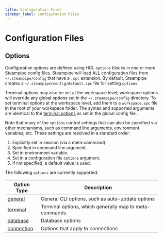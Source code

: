 ```yaml
---
title: Configuration Files
sidebar_label: Configuration Files
---
```


# Configuration Files

## Options
Configuration options are defined using HCL `options` blocks in one or more Steampipe config files.  Steampipe will load ALL configuration files from `~/.steampipe/config` that have a `.spc` extension.  By default, Steampipe creates a `~/.steampipe/config/default.spc` file for setting `options`.  

Terminal options may also be set at the workspace level; workspace options will override any global options set in the `~/.steampipe/config` directory.  To set terminal options at the workspace level, add them to a `workspace.spc` file in the root of your workspace folder.  The syntax and supported arguments are identical to the [terminal options](reference/config-files/terminal) as set in the global config file.

Note that many of the `options` control settings that can also be specified via other mechanisms, such as command line arguments, environment variables, etc.  These settings are resolved in a standard order:
1. Explicitly set in session (via a meta-command).
2. Specified in command line argument.
3. Set in environment variable.
4. Set in a configuration file `options` argument.
5. If not specified, a default value is used.

The following `options` are currently supported:

| Option Type                       | Description
|-|-
| [general](reference/config-files/general)       | General CLI options, such as auto-update options
| [terminal](reference/config-files/terminal)     | Terminal options, which generally map to meta-commands
| [database](reference/config-files/database)     | Database options
| [connection](reference/config-files/connection) | Options that apply to connections

